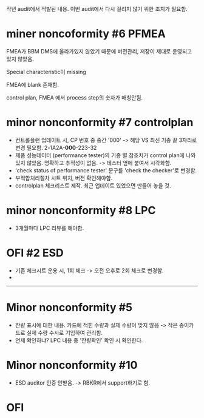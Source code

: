 작년 audit에서 적발된 내용. 이번 audit에서 다시 걸리지 않기 위한 조치가 필요함.
# miner noncoformity #6 PFMEA
FMEA가 BBM DMS에 올라가있지 않았기 때문에 버전관리, 저장이 제대로 운영되고 있지 않았음.

Special characteristic이 missing

FMEA에 blank 존재함.

control plan, FMEA 에서 process step의 숫자가 매칭안됨.

# minor nonconformity #7 controlplan
- 컨트롤플랜 업데이트 시, CP 번호 중 중간 '000' -> 해당 VS 최신 기종 끝 3자리로 변경 필요함. 
  2-1A2A-**000**-223-32
- 제품 성능데이터 (performance tester)의 기종 별 참조치가 control plan에 나와있지 않았음. 명확하고 추적성이 없음. -> 테스터 옆에 붙여서 시각화함.
- 'check status of performance tester' 문구를 'check the checker'로 변경함.
- 부적합처리절차 시트 위치, 버전 확인해야함.
- controlplan 체크리스트 제작. 최근 업데이트 있었으면 만들어 놓을 것.
# minor nonconformity #8 LPC
- 3개월마다 LPC 리뷰를 해야함.

# OFI #2 ESD
- 기존  체크시트 운용 시, 1회 체크 -> 오전 오후로 2회 체크로 변경함.
- 
---

# Minor nonconformity #5 
- 잔량 표시에 대한 내용. 카드에 적힌 수량과 실제 수량이 맞지 않음 -> 작은 종이카드로 실제 수량 수시로 기입하여 관리함.
- 언제 확인하냐? LPC 내용 중 '잔량확인' 확인 시 확인한다.


# Minor nonconformity #10
- ESD auditor 인증 안받음. -> RBKR에서 support하기로 함.

# OFI 
